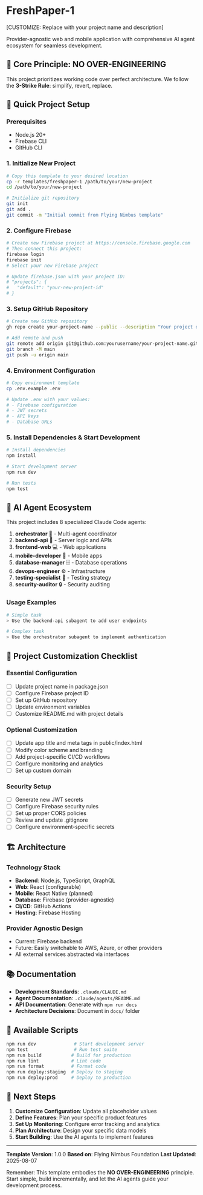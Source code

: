 # FreshPaper-1

[CUSTOMIZE: Replace with your project name and description]

Provider-agnostic web and mobile application with comprehensive AI agent ecosystem for seamless development.

## 🚨 Core Principle: NO OVER-ENGINEERING
This project prioritizes working code over perfect architecture. We follow the **3-Strike Rule**: simplify, revert, replace.

## 🚀 Quick Project Setup

### Prerequisites
- Node.js 20+
- Firebase CLI
- GitHub CLI

### 1. Initialize New Project
```bash
# Copy this template to your desired location
cp -r templates/freshpaper-1 /path/to/your/new-project
cd /path/to/your/new-project

# Initialize git repository
git init
git add .
git commit -m "Initial commit from Flying Nimbus template"
```

### 2. Configure Firebase
```bash
# Create new Firebase project at https://console.firebase.google.com
# Then connect this project:
firebase login
firebase init
# Select your new Firebase project

# Update firebase.json with your project ID:
# "projects": {
#   "default": "your-new-project-id"
# }
```

### 3. Setup GitHub Repository
```bash
# Create new GitHub repository
gh repo create your-project-name --public --description "Your project description"

# Add remote and push
git remote add origin git@github.com:yourusername/your-project-name.git
git branch -M main  
git push -u origin main
```

### 4. Environment Configuration
```bash
# Copy environment template
cp .env.example .env

# Update .env with your values:
# - Firebase configuration
# - JWT secrets
# - API keys
# - Database URLs
```

### 5. Install Dependencies & Start Development
```bash
# Install dependencies
npm install

# Start development server
npm run dev

# Run tests
npm test
```

## 🤖 AI Agent Ecosystem

This project includes 8 specialized Claude Code agents:

1. **orchestrator** 🎯 - Multi-agent coordinator  
2. **backend-api** 🔧 - Server logic and APIs
3. **frontend-web** 💻 - Web applications
4. **mobile-developer** 📱 - Mobile apps  
5. **database-manager** 🗄️ - Database operations
6. **devops-engineer** ⚙️ - Infrastructure
7. **testing-specialist** 🧪 - Testing strategy
8. **security-auditor** 🔒 - Security auditing

### Usage Examples
```bash
# Simple task
> Use the backend-api subagent to add user endpoints

# Complex task  
> Use the orchestrator subagent to implement authentication
```

## 🎯 Project Customization Checklist

### Essential Configuration
- [ ] Update project name in package.json
- [ ] Configure Firebase project ID
- [ ] Set up GitHub repository  
- [ ] Update environment variables
- [ ] Customize README.md with project details

### Optional Customization
- [ ] Update app title and meta tags in public/index.html
- [ ] Modify color scheme and branding
- [ ] Add project-specific CI/CD workflows
- [ ] Configure monitoring and analytics
- [ ] Set up custom domain

### Security Setup
- [ ] Generate new JWT secrets
- [ ] Configure Firebase security rules
- [ ] Set up proper CORS policies
- [ ] Review and update .gitignore
- [ ] Configure environment-specific secrets

## 🏗️ Architecture

### Technology Stack
- **Backend**: Node.js, TypeScript, GraphQL
- **Web**: React (configurable)
- **Mobile**: React Native (planned)
- **Database**: Firebase (provider-agnostic)
- **CI/CD**: GitHub Actions
- **Hosting**: Firebase Hosting

### Provider Agnostic Design
- Current: Firebase backend
- Future: Easily switchable to AWS, Azure, or other providers
- All external services abstracted via interfaces

## 📚 Documentation

- **Development Standards**: `.claude/CLAUDE.md`
- **Agent Documentation**: `.claude/agents/README.md`
- **API Documentation**: Generate with `npm run docs`
- **Architecture Decisions**: Document in `docs/` folder

## 🔧 Available Scripts

```bash
npm run dev              # Start development server
npm test                 # Run test suite
npm run build           # Build for production
npm run lint            # Lint code
npm run format          # Format code
npm run deploy:staging  # Deploy to staging
npm run deploy:prod     # Deploy to production
```

## 🎯 Next Steps

1. **Customize Configuration**: Update all placeholder values
2. **Define Features**: Plan your specific product features
3. **Set Up Monitoring**: Configure error tracking and analytics
4. **Plan Architecture**: Design your specific data models
5. **Start Building**: Use the AI agents to implement features

---

**Template Version**: 1.0.0
**Based on**: Flying Nimbus Foundation
**Last Updated**: 2025-08-07

Remember: This template embodies the **NO OVER-ENGINEERING** principle. Start simple, build incrementally, and let the AI agents guide your development process.